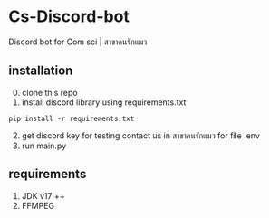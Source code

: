 # Cs-Discord-bot

Discord bot for Com sci | สาขาคนรักแมว

## installation

0. clone this repo
1. install discord library using requirements.txt

```console
pip install -r requirements.txt
```

2. get discord key for testing contact us in สาขาคนรักแมว for file .env
3. run main.py

## requirements

1. JDK v17 ++
2. FFMPEG 

